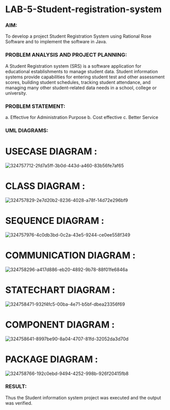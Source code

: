 # LAB-5-Student-registration-system
### AIM:
To develop a project Student Registration System using Rational Rose Software and to
implement the software in Java.
### PROBLEM ANALYSIS AND PROJECT PLANNING:
A Student Registration system (SRS) is a software application for educational
establishments to manage student data. Student information systems provide capabilities for
entering student test and other assessment scores, building student schedules, tracking student
attendance, and managing many other student-related data needs in a school, college or
university.
### PROBLEM STATEMENT:
a. Effective for Administration Purpose
b. Cost effective
c. Better Service
### UML DIAGRAMS:
# USECASE DIAGRAM :
![324757712-2fd7a5ff-3b0d-443d-a460-83b56fe7af65](https://github.com/user-attachments/assets/a08d0d44-034b-4e46-9cfc-c58ee8dfa9f0)

# CLASS DIAGRAM :
![324757829-2e7d20b2-8236-4028-a78f-14d72e296bf9](https://github.com/user-attachments/assets/2880f958-e01b-44d8-aaa5-931ed1c64d7c)


# SEQUENCE DIAGRAM :
![324757976-4c0db3bd-0c2a-43e5-9244-ce0ee558f349](https://github.com/user-attachments/assets/0c1bcd14-a068-47ef-af58-e56d77e403fa)

# COMMUNICATION DIAGRAM :
![324758296-a417d886-eb20-4892-9b78-88f01fe6846a](https://github.com/user-attachments/assets/5e468450-171e-43ec-8668-930306e6c32e)


# STATECHART DIAGRAM :
![324758471-932f4fc5-00ba-4e71-b5bf-dbea23356f69](https://github.com/user-attachments/assets/2341debf-4a92-4082-917c-a5ffa1867e87)

# COMPONENT DIAGRAM :
![324758641-8997be90-8a04-4707-81fd-32052da3d70d](https://github.com/user-attachments/assets/ef8a6f06-38da-4d25-8ab0-cf0c5accc1da)

# PACKAGE DIAGRAM :

![324758766-192c0ebd-9494-4252-998b-926f20415fb8](https://github.com/user-attachments/assets/02021988-b56c-46a2-be04-b2d4c68370df)

### RESULT:
Thus the Student information system project was executed and the output was
verified.
